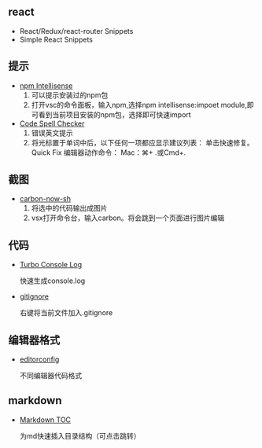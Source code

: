 ## react
* React/Redux/react-router Snippets
* Simple React Snippets
## 提示
* [npm Intellisense](https://marketplace.visualstudio.com/items?itemName=christian-kohler.npm-intellisense#review-details)
    1. 可以提示安装过的npm包
    2. 打开vsc的命令面板，输入npm,选择npm intellisense:impoet module,即可看到当前项目安装的npm包，选择即可快速import
* [Code Spell Checker](https://marketplace.visualstudio.com/items?itemName=streetsidesoftware.code-spell-checker#review-details)
    1. 错误英文提示
    2. 将光标置于单词中后，以下任何一项都应显示建议列表：
    单击快速修复。
    Quick Fix 编辑器动作命令：
    Mac：⌘+ .或Cmd+.
## 截图

* [carbon-now-sh](https://marketplace.visualstudio.com/items?itemName=ericadamski.carbon-now-sh#review-details)
  1. 将选中的代码输出成图片
  2. vsx打开命令台，输入carbon。将会跳到一个页面进行图片编辑

## 代码

* [Turbo Console Log](https://marketplace.visualstudio.com/items?itemName=ChakrounAnas.turbo-console-log#review-details)

  快速生成console.log

* [gitignore](https://marketplace.visualstudio.com/items?itemName=michelemelluso.gitignore#review-details)

  右键将当前文件加入.gitignore

## 编辑器格式

* [editorconfig](https://editorconfig.org/)

  不同编辑器代码格式

## markdown

* [Markdown TOC](https://marketplace.visualstudio.com/items?itemName=AlanWalk.markdown-toc#review-details)

  为md快速插入目录结构（可点击跳转）


